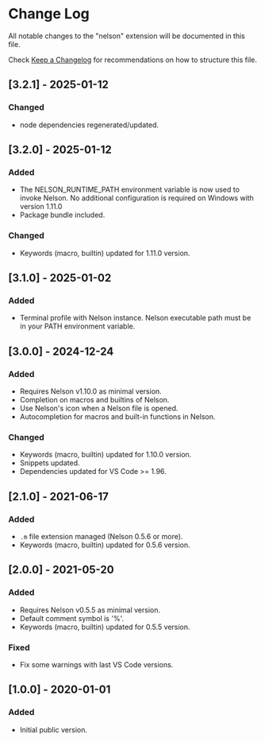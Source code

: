 # Change Log

All notable changes to the "nelson" extension will be documented in this file.

Check [Keep a Changelog](http://keepachangelog.com/) for recommendations on how to structure this file.

## [3.2.1] - 2025-01-12

### Changed

- node dependencies regenerated/updated.

## [3.2.0] - 2025-01-12

### Added

- The NELSON_RUNTIME_PATH environment variable is now used to invoke Nelson. No additional configuration is required on Windows with version 1.11.0
- Package bundle included.

### Changed

- Keywords (macro, builtin) updated for 1.11.0 version.

## [3.1.0] - 2025-01-02

### Added

- Terminal profile with Nelson instance.
  Nelson executable path must be in your PATH environment variable.

## [3.0.0] - 2024-12-24

### Added

- Requires Nelson v1.10.0 as minimal version.
- Completion on macros and builtins of Nelson.
- Use Nelson's icon when a Nelson file is opened.
- Autocompletion for macros and built-in functions in Nelson.

### Changed

- Keywords (macro, builtin) updated for 1.10.0 version.
- Snippets updated.
- Dependencies updated for VS Code >= 1.96.

## [2.1.0] - 2021-06-17

### Added

- `.m` file extension managed (Nelson 0.5.6 or more).
- Keywords (macro, builtin) updated for 0.5.6 version.

## [2.0.0] - 2021-05-20

### Added

- Requires Nelson v0.5.5 as minimal version.
- Default comment symbol is '%'.
- Keywords (macro, builtin) updated for 0.5.5 version.

### Fixed

- Fix some warnings with last VS Code versions.

## [1.0.0] - 2020-01-01

### Added

- Initial public version.

